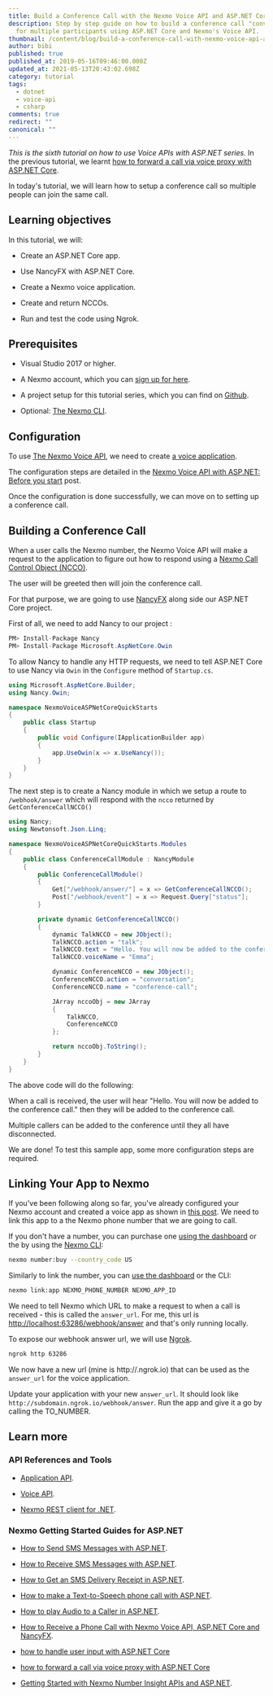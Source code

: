 ```yaml
---
title: Build a Conference Call with the Nexmo Voice API and ASP.NET Core
description: Step by step guide on how to build a conference call "conversation"
  for multiple participants using ASP.NET Core and Nexmo's Voice API.
thumbnail: /content/blog/build-a-conference-call-with-nexmo-voice-api-and-csharp-dr/csharp-conference-call-1.png
author: bibi
published: true
published_at: 2019-05-16T09:46:00.000Z
updated_at: 2021-05-13T20:43:02.698Z
category: tutorial
tags:
  - dotnet
  - voice-api
  - csharp
comments: true
redirect: ""
canonical: ""
---
```

<em>This is the sixth tutorial on how to use Voice APIs with ASP.NET series.</em>
In the previous tutorial, we learnt [how to forward a call via voice proxy with ASP.NET Core](https://www.nexmo.com/blog/2019/04/18/forward-a-call-via-voice-proxy-with-asp-net-core-dr/).

In today's tutorial, we will learn how to setup a conference call so multiple people can join the same call.

<h2>Learning objectives</h2>

In this tutorial, we will:

* Create an ASP.NET Core app.

* Use NancyFX with ASP.NET Core.

* Create a Nexmo voice application.

* Create and return NCCOs.

* Run and test the code using Ngrok.

<h2>Prerequisites</h2>

<sign-up></sign-up>


* Visual Studio 2017 or higher.

* A Nexmo account, which you can [sign up for here](https://dashboard.nexmo.com/sign-up).

* A project setup for this tutorial series, which you can find on [Github](https://github.com/nexmo-community/nexmo-dotnet-quickstart/tree/ASPNET/NexmoDotNetQuickStarts).

* Optional: [The Nexmo CLI](https://github.com/Nexmo/nexmo-cli).

<h2>Configuration</h2>

To use [The Nexmo Voice API](https://developer.nexmo.com/voice/voice-api/overview), we need to create [a voice application](https://developer.nexmo.com/concepts/guides/applications).

The configuration steps are detailed in the [Nexmo Voice API with ASP.NET: Before you start](https://www.nexmo.com/blog/2017/07/28/nexmo-voice-api-asp-net-configure-dr/) post.

Once the configuration is done successfully, we can move on to setting up a conference call.

<h2>Building a Conference Call</h2>

When a user calls the Nexmo number, the Nexmo Voice API will make a request to the application to figure out how to respond using a [Nexmo Call Control Object (NCCO)](https://developer.nexmo.com/voice/voice-api/ncco-reference).

The user will be greeted then will join the conference call.

For that purpose, we are going to use [NancyFX](https://github.com/NancyFx/Nancy) along side our ASP.NET Core project.

First of all, we need to add Nancy to our project :

```csharp
PM> Install-Package Nancy
PM> Install-Package Microsoft.AspNetCore.Owin
```

To allow Nancy to handle any HTTP requests, we need to tell ASP.NET Core to use Nancy via `Owin` in the `Configure` method of `Startup.cs`.

```csharp
using Microsoft.AspNetCore.Builder;
using Nancy.Owin;

namespace NexmoVoiceASPNetCoreQuickStarts
{
    public class Startup
    {
        public void Configure(IApplicationBuilder app)
        {
            app.UseOwin(x => x.UseNancy());
        }
    }
}
```

The next step is to create a Nancy module in which we setup a route to `/webhook/answer` which will respond with the `ncco` returned by `GetConferenceCallNCCO()`

```csharp
using Nancy;
using Newtonsoft.Json.Linq;

namespace NexmoVoiceASPNetCoreQuickStarts.Modules
{
    public class ConferenceCallModule : NancyModule
    {
        public ConferenceCallModule()
        {
            Get["/webhook/answer/"] = x => GetConferenceCallNCCO();
            Post["/webhook/event"] = x => Request.Query["status"];
        }

        private dynamic GetConferenceCallNCCO()
        {
            dynamic TalkNCCO = new JObject();
            TalkNCCO.action = "talk";
            TalkNCCO.text = "Hello. You will now be added to the conference call.";
            TalkNCCO.voiceName = "Emma";

            dynamic ConferenceNCCO = new JObject();
            ConferenceNCCO.action = "conversation";
            ConferenceNCCO.name = "conference-call";

            JArray nccoObj = new JArray
            {
                TalkNCCO,
                ConferenceNCCO
            };

            return nccoObj.ToString();
        }
    }
}
```

The above code will do the following:

When a call is received, the user will hear "Hello. You will now be added to the conference call." then they will be added to the conference call.

Multiple callers can be added to the conference until they all have disconnected.

We are done! To test this sample app, some more configuration steps are required.

<h2>Linking Your App to Nexmo</h2>

If you've been following along so far, you've already configured your Nexmo account and created a voice app as shown in [this post](https://www.nexmo.com/blog/2017/07/28/nexmo-voice-api-asp-net-configure-dr/). We need to link this app to a the Nexmo phone number that we are going to call.

If you don't have a number, you can purchase one [using the dashboard](https://dashboard.nexmo.com/buy-numbers) or the by using the [Nexmo CLI](https://github.com/Nexmo/nexmo-cli):

```bash
nexmo number:buy --country_code US
```

Similarly to link the number, you can [use the dashboard](https://dashboard.nexmo.com/your-numbers) or the CLI:

```bash
nexmo link:app NEXMO_PHONE_NUMBER NEXMO_APP_ID
```

We need to tell Nexmo which URL to make a request to when a call is received - this is called the `answer_url`. For me, this url is [http://localhost:63286/webhook/answer](http://localhost:63286/webhook/answer) and that's only running locally.

To expose our webhook answer url, we will use [Ngrok](https://www.nexmo.com/blog/2017/07/04/local-development-nexmo-ngrok-tunnel-dr/).

```bash
ngrok http 63286 
```

We now have a new url (mine is http://<SUBDOMAIN>.ngrok.io) that can be used as the `answer_url` for the voice application.

Update your application with your new `answer_url`. It should look like `http://subdomain.ngrok.io/webhook/answer`. Run the app and give it a go by calling the TO_NUMBER.

<h2>Learn more</h2>

<h3>API References and Tools</h3>

* [Application API](https://developer.nexmo.com/concepts/guides/applications).

* [Voice API](https://developer.nexmo.com/voice/voice-api/overview).

* [Nexmo REST client for .NET](https://github.com/Nexmo/nexmo-dotnet).

<h3>Nexmo Getting Started Guides for ASP.NET</h3>

* [How to Send SMS Messages with ASP.NET](https://www.nexmo.com/blog/2017/03/23/send-sms-messages-asp-net-mvc-framework-dr/).

* [How to Receive SMS Messages with ASP.NET](https://www.nexmo.com/blog/2017/03/31/recieve-sms-messages-with-asp-net-mvc-framework-dr/).

* [How to Get an SMS Delivery Receipt in ASP.NET](https://www.nexmo.com/blog/2017/07/21/get-sms-delivery-receipt-asp-net-mvc-dr/).

* [How to make a Text-to-Speech phone call with ASP.NET](https://www.nexmo.com/blog/2017/07/28/text-to-speech-phone-call-dr/).

* [How to play Audio to a Caller in ASP.NET](https://www.nexmo.com/blog/2017/11/29/how-to-play-audio-to-a-caller-in-asp-net-core-dr/).

* [How to Receive a Phone Call with Nexmo Voice API, ASP.NET Core and NancyFX](https://www.nexmo.com/blog/2018/11/21/how-to-receive-a-phone-call-with-nexmo-voice-api-asp-core-core-and-nancyfx-dr/).

* [how to handle user input with ASP.NET Core](https://www.nexmo.com/blog/2019/01/10/how-to-handle-user-input-with-asp-net-core-dr/)

* [how to forward a call via voice proxy with ASP.NET Core](https://www.nexmo.com/blog/2019/04/18/forward-a-call-via-voice-proxy-with-asp-net-core-dr/)

* [Getting Started with Nexmo Number Insight APIs and ASP.NET](https://www.nexmo.com/blog/2018/05/22/getting-started-with-nexmo-number-insight-apis-and-asp-net-dr/).
